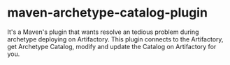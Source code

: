 maven-archetype-catalog-plugin
==============================

It's a Maven's plugin that wants resolve an tedious problem during archetype deploying on Artifactory. This plugin connects to the Artifactory, get Archetype Catalog, modify and update the Catalog on Artifactory for you.
